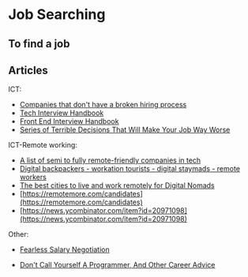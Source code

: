# Job Searching

## To find a job



## Articles

ICT:
- [Companies that don't have a broken hiring process](https://github.com/poteto/hiring-without-whiteboards)
- [Tech Interview Handbook](https://yangshun.github.io/tech-interview-handbook/)
- [Front End Interview Handbook](https://github.com/yangshun/front-end-interview-handbook)
- [Series of Terrible Decisions That Will Make Your Job Way Worse](https://www.mcsweeneys.net/articles/in-order-to-become-more-competitive-in-our-sector-weve-decided-to-make-a-series-of-terrible-decisions-that-will-make-your-job-way-worse)

ICT-Remote working:
- [A list of semi to fully remote-friendly companies in tech](https://remoteintech.company/)
- [Digital backpackers - workation tourists - digital staymads - remote workers](https://twitter.com/andreasklinger/status/1145541215154106369)
- [The best cities to live and work remotely for Digital Nomads](https://nomadlist.com/)
- [https://remotemore.com/candidates](https://remotemore.com/candidates)
- [https://news.ycombinator.com/item?id=20971098](https://news.ycombinator.com/item?id=20971098)

Other:
- [Fearless Salary Negotiation](https://fearlesssalarynegotiation.com/)



- [Don't Call Yourself A Programmer, And Other Career Advice](https://www.kalzumeus.com/2011/10/28/dont-call-yourself-a-programmer/)

